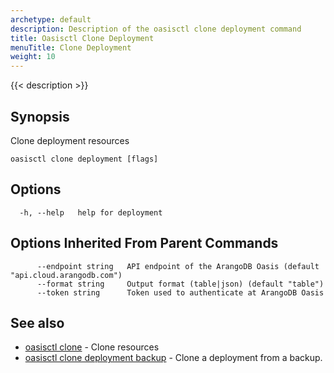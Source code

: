 ```yaml
---
archetype: default
description: Description of the oasisctl clone deployment command
title: Oasisctl Clone Deployment
menuTitle: Clone Deployment
weight: 10
---
```

{{< description >}}
## Synopsis
Clone deployment resources

```
oasisctl clone deployment [flags]
```

## Options
```
  -h, --help   help for deployment
```

## Options Inherited From Parent Commands
```
      --endpoint string   API endpoint of the ArangoDB Oasis (default "api.cloud.arangodb.com")
      --format string     Output format (table|json) (default "table")
      --token string      Token used to authenticate at ArangoDB Oasis
```

## See also
* [oasisctl clone](_index.md)	 - Clone resources
* [oasisctl clone deployment backup](clone-deployment-backup.md)	 - Clone a deployment from a backup.

